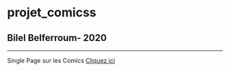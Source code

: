 # projet_comicss
## Bilel Belferroum- 2020
---
Single Page sur les Comics
[Cliquez ici](https://bilelbelf.github.io/projet_comicss/index.html)
